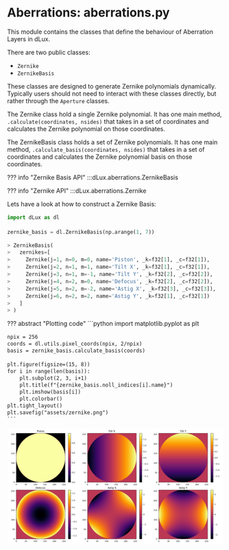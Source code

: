# Aberrations: aberrations.py

This module contains the classes that define the behaviour of Aberration Layers in dLux.

There are two public classes:

- `Zernike`
- `ZernikeBasis`

These classes are designed to generate Zernike polynomials dynamically. Typically users should not need to interact with these classes directly, but rather through the `Aperture` classes.

The Zernike class hold a single Zernike polynomial. It has one main method, `.calculate(coordinates, nsides)` that takes in a set of coordinates and calculates the Zernike polynomial on those coordinates.

The ZernikeBasis class holds a set of Zernike polynomials. It has one main method, `.calculate_basis(coordinates, nsides)` that takes in a set of coordinates and calculates the Zernike polynomial basis on those coordinates.

??? info "Zernike Basis API"
    :::dLux.aberrations.ZernikeBasis

??? info "Zernike API"
    :::dLux.aberrations.Zernike

Lets have a look at how to construct a Zernike Basis:

```python
import dLux as dl

zernike_basis = dl.ZernikeBasis(np.arange(1, 7))
```

```python
> ZernikeBasis(
>   zernikes=[
>     Zernike(j=1, n=0, m=0, name='Piston', _k=f32[1], _c=f32[1]),
>     Zernike(j=2, n=1, m=1, name='Tilt X', _k=f32[1], _c=f32[1]),
>     Zernike(j=3, n=1, m=-1, name='Tilt Y', _k=f32[2], _c=f32[2]),
>     Zernike(j=4, n=2, m=0, name='Defocus', _k=f32[2], _c=f32[2]),
>     Zernike(j=5, n=2, m=-2, name='Astig X', _k=f32[3], _c=f32[3]),
>     Zernike(j=6, n=2, m=2, name='Astig Y', _k=f32[1], _c=f32[1])
>   ]
> )
```

??? abstract "Plotting code"
    ```python
    import matplotlib.pyplot as plt

    npix = 256
    coords = dl.utils.pixel_coords(npix, 2/npix)
    basis = zernike_basis.calculate_basis(coords)

    plt.figure(figsize=(15, 8))
    for i in range(len(basis)):
        plt.subplot(2, 3, i+1)
        plt.title(f"{zernike_basis.noll_indices[i].name}")
        plt.imshow(basis[i])
        plt.colorbar()
    plt.tight_layout()
    plt.savefig("assets/zernike.png")
    ```

![zernike](../assets/zernike.png)